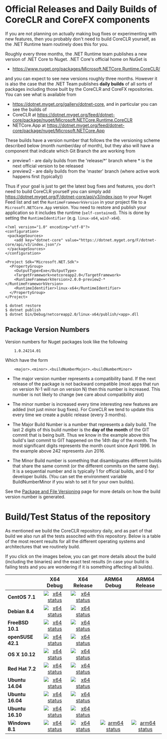 # Official Releases and Daily Builds of CoreCLR and CoreFX components

If you are not planning on actually making bug fixes or experimenting with new features, then you probably
don't need to build CoreCLR yourself, as the .NET Runtime team routinely does this for you.   

Roughly every three months, the .NET Runtime team publishes a new version of .NET Core to Nuget.   .NET Core's
official home on NuGet is 
 
 * <https://www.nuget.org/packages/Microsoft.NETCore.Runtime.CoreCLR/> 
 
and you can expect to see new versions roughly three months.   However it is also the case that the .NET 
Team publishes **daily builds** of all sorts of packages including those built by the CoreCLR and CoreFX 
repositories.  You can see what is available from

 * <https://dotnet.myget.org/gallery/dotnet-core>, and in particular you can see the builds of 
 * CoreCLR at <https://dotnet.myget.org/feed/dotnet-core/package/nuget/Microsoft.NETCore.Runtime.CoreCLR>
 * NETCore.App at <https://dotnet.myget.org/feed/dotnet-core/package/nuget/Microsoft.NETCore.App>

These builds have a version number that follows the the versioning scheme described below (month number/day of month), 
but they also will have a component that indicate which Git Branch the are working from 

 * preview1 - are daily builds from the 'release/*' branch where * is the next official version to be released
 * preview2 - are daily builds from the 'master' branch (where active work happens first (typically))

Thus if your goal is just to get the latest bug fixes and features, you don't need to build CoreCLR yourself you 
can simply add <https://dotnet.myget.org/F/dotnet-core/api/v3/index.json> to your Nuget Feed list and set the
`RuntimeFrameworkVersion` in your project file to a `Microsoft.NETCore.App` version. You need to restore
and publish your application so it includes the runtime (`self-contained`). This is done by setting the
`RuntimeIdentifier` (e.g. `linux-x64`, `win7-x64`).

```
<?xml version="1.0" encoding="utf-8"?>
<configuration>
 <packageSources>
    <add key="dotnet-core" value="https://dotnet.myget.org/F/dotnet-core/api/v3/index.json"/>
 </packageSources>
</configuration>
```
```
<Project Sdk="Microsoft.NET.Sdk">
  <PropertyGroup>
    <OutputType>Exe</OutputType>
    <TargetFramework>netcoreapp2.0</TargetFramework>
    <RuntimeFrameworkVersion>2.0.0-preview2-*</RuntimeFrameworkVersion>
    <RuntimeIdentifier>linux-x64</RuntimeIdentifier>
  </PropertyGroup>
</Project>
```
```
$ dotnet restore
$ dotnet publish
$ dotnet bin/Debug/netcoreapp2.0/linux-x64/publish/<app>.dll
```

## Package Version Numbers

Version numbers for Nuget packages look like the following
```
    1.0.24214.01
```
Which have the form
```
    <major>.<minor>.<buildNumberMajor>.<buildNumberMinor>
```

* The major version number represents a compatibility band.   If the next release of the package is not
  backward compatible (most apps that run on version N-1 will run on version N) then this number is increased.
  This number is not likely to change (we care about compatibility alot)  

* The minor number is increased every time interesting new features are added (not just minor bug fixes).
  For CoreCLR we tend to update this every time we create a public release (every 3 months).  

* The Major Build Number is a number that represents a daily build.   The last 2 digits of this build number
  is the **day of the month** of the GIT commit that is being built.   Thus we know in the example above this 
  build's last commit to GIT happened on the 14th day of the month.   The most significant digits represents
  the month count since April 1996.   In the example above 242 represents Jun 2016.   

* The Minor Build number is something that disambiguates different builds that share the same 
  commit (or the different commits on the same day).   It is a sequential number and is typically 1 for
  official builds, and 0 for developer builds.   (You can set the environment variable BuildNumberMinor if
  you wish to set it for your own builds).  

  

See the [Package and File Versioning](https://github.com/dotnet/corefx/blob/master/Documentation/building/versioning.md) page
for more details on how the build version number is generated.   



# Build/Test Status of the repository

As mentioned we build the CoreCLR repository daily, and as part of that build we also run all 
the tests associted with this repository.  Below is a table of the most recent results for all
the different operating systems and architectures that we routinely build.  

If you click on the images below, you can get more details about the build (including the binaries)
and the exact test results (in case your build is failing tests and you are wondering if it is 
something affecting all builds).    

|   | X64 Debug | X64 Release | ARM64 Debug | ARM64 Release |
|---|:-----:|:-------:|:-------:|:-------:|
|**CentOS 7.1**|[![x64 status](https://ci.dot.net/job/dotnet_coreclr/job/master/job/debug_centos7.1/badge/icon)](http://ci.dot.net/job/dotnet_coreclr/job/master/job/debug_centos7.1)|[![x64 status](https://ci.dot.net/job/dotnet_coreclr/job/master/job/release_centos7.1/badge/icon)](http://ci.dot.net/job/dotnet_coreclr/job/master/job/release_centos7.1)|||
|**Debian 8.4**|[![x64 status](https://ci.dot.net/job/dotnet_coreclr/job/master/job/debug_debian8.4/badge/icon)](http://ci.dot.net/job/dotnet_coreclr/job/master/job/debug_debian8.4)|[![x64 status](https://ci.dot.net/job/dotnet_coreclr/job/master/job/release_debian8.4/badge/icon)](http://ci.dot.net/job/dotnet_coreclr/job/master/job/release_debian8.4)|||
|**FreeBSD 10.1**|[![x64 status](https://ci.dot.net/job/dotnet_coreclr/job/master/job/debug_freebsd/badge/icon)](http://ci.dot.net/job/dotnet_coreclr/job/master/job/debug_freebsd)|[![x64 status](https://ci.dot.net/job/dotnet_coreclr/job/master/job/release_freebsd/badge/icon)](http://ci.dot.net/job/dotnet_coreclr/job/master/job/release_freebsd)|||
|**openSUSE 42.1**|[![x64 status](https://ci.dot.net/job/dotnet_coreclr/job/master/job/debug_opensuse42.1/badge/icon)](http://ci.dot.net/job/dotnet_coreclr/job/master/job/debug_opensuse42.1)|[![x64 status](https://ci.dot.net/job/dotnet_coreclr/job/master/job/release_opensuse42.1/badge/icon)](http://ci.dot.net/job/dotnet_coreclr/job/master/job/release_opensuse42.1)|||
|**OS X 10.12**|[![x64 status](https://ci.dot.net/job/dotnet_coreclr/job/master/job/debug_osx10.12/badge/icon)](http://ci.dot.net/job/dotnet_coreclr/job/master/job/debug_osx10.12)|[![x64 status](https://ci.dot.net/job/dotnet_coreclr/job/master/job/release_osx10.12/badge/icon)](http://ci.dot.net/job/dotnet_coreclr/job/master/job/release_osx10.12)|||
|**Red Hat 7.2**|[![x64 status](https://ci.dot.net/job/dotnet_coreclr/job/master/job/debug_rhel7.2/badge/icon)](http://ci.dot.net/job/dotnet_coreclr/job/master/job/debug_rhel7.2)|[![x64 status](https://ci.dot.net/job/dotnet_coreclr/job/master/job/release_rhel7.2/badge/icon)](http://ci.dot.net/job/dotnet_coreclr/job/master/job/release_rhel7.2)|||
|**Ubuntu 14.04**|[![x64 status](https://ci.dot.net/job/dotnet_coreclr/job/master/job/debug_ubuntu/badge/icon)](http://ci.dot.net/job/dotnet_coreclr/job/master/job/debug_ubuntu)|[![x64 status](https://ci.dot.net/job/dotnet_coreclr/job/master/job/release_ubuntu/badge/icon)](http://ci.dot.net/job/dotnet_coreclr/job/master/job/release_ubuntu)|||
|**Ubuntu 16.04**|[![x64 status](https://ci.dot.net/job/dotnet_coreclr/job/master/job/debug_ubuntu16.04/badge/icon)](http://ci.dot.net/job/dotnet_coreclr/job/master/job/debug_ubuntu16.04)|[![x64 status](https://ci.dot.net/job/dotnet_coreclr/job/master/job/release_ubuntu16.04/badge/icon)](http://ci.dot.net/job/dotnet_coreclr/job/master/job/release_ubuntu16.04)|||
|**Ubuntu 16.10**|[![x64 status](https://ci.dot.net/job/dotnet_coreclr/job/master/job/debug_ubuntu16.10/badge/icon)](http://ci.dot.net/job/dotnet_coreclr/job/master/job/debug_ubuntu16.10)|[![x64 status](https://ci.dot.net/job/dotnet_coreclr/job/master/job/release_ubuntu16.10/badge/icon)](http://ci.dot.net/job/dotnet_coreclr/job/master/job/release_ubuntu16.10)|||
|**Windows 8.1**|[![x64 status](https://ci.dot.net/job/dotnet_coreclr/job/master/job/debug_windows_nt/badge/icon)](http://ci.dot.net/job/dotnet_coreclr/job/master/job/debug_windows_nt)|[![x64 status](https://ci.dot.net/job/dotnet_coreclr/job/master/job/release_windows_nt/badge/icon)](http://ci.dot.net/job/dotnet_coreclr/job/master/job/release_windows_nt)|[![arm64 status](https://ci.dot.net/job/dotnet_coreclr/job/master/job/arm64_cross_debug_windows_nt/badge/icon)](http://ci.dot.net/job/dotnet_coreclr/job/master/job/arm64_cross_debug_windows_nt)|[![arm64 status](https://ci.dot.net/job/dotnet_coreclr/job/master/job/arm64_cross_release_windows_nt/badge/icon)](http://ci.dot.net/job/dotnet_coreclr/job/master/job/arm64_cross_release_windows_nt)|
